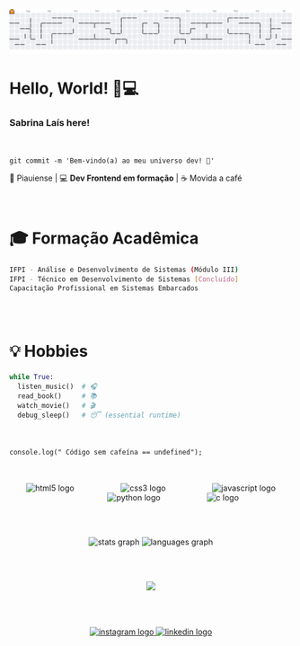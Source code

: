 <picture>
  <source media="(prefers-color-scheme: dark)" srcset="https://raw.githubusercontent.com/imnotSabrina/imnotSabrina/output/pacman-contribution-graph-dark.svg">
  <source media="(prefers-color-scheme: light)" srcset="https://raw.githubusercontent.com/imnotSabrina/imnotSabrina/output/pacman-contribution-graph.svg">
  <img alt="pacman contribution graph" src="https://raw.githubusercontent.com/imnotSabrina/imnotSabrina/output/pacman-contribution-graph.svg">
</picture>

# Hello, World! 👩💻  
<h3>Sabrina Laís here!</h3> 
<br>

`git commit -m 'Bem-vindo(a) ao meu universo dev! 🚀'`

📍 Piauiense | 💻 <b>Dev Frontend em formação</b> | ☕ Movida a café  
<br><br>

# 🎓 Formação Acadêmica  
```bash
IFPI - Análise e Desenvolvimento de Sistemas (Módulo III)  
IFPI - Técnico em Desenvolvimento de Sistemas [Concluído]  
Capacitação Profissional em Sistemas Embarcados  
```
<br><br>

# 💡 Hobbies  
```python
while True:
  listen_music()  # 🎧
  read_book()     # 📚
  watch_movie()   # 🎬
  debug_sleep()   # 😴 (essential runtime)
```
<br><br>
`console.log(" Código sem cafeína == undefined");`   
<br><br>

<div align="center">
  <img src="https://cdn.jsdelivr.net/gh/devicons/devicon/icons/html5/html5-original.svg" height="40" alt="html5 logo"  />
  <img width="75" />
  <img src="https://cdn.jsdelivr.net/gh/devicons/devicon/icons/css3/css3-original.svg" height="40" alt="css3 logo"  />
  <img width="75" />
  <img src="https://cdn.jsdelivr.net/gh/devicons/devicon/icons/javascript/javascript-original.svg" height="40" alt="javascript logo"  />
  <img width="75" />
  <img src="https://cdn.jsdelivr.net/gh/devicons/devicon/icons/python/python-original.svg" height="40" alt="python logo"  />
  <img width="75" />
  <img src="https://cdn.jsdelivr.net/gh/devicons/devicon/icons/c/c-original.svg" height="40" alt="c logo"  />
</div>

<br><br>

<div align="center">
  <img src="https://github-readme-stats.vercel.app/api?username=imnotSabrina&hide_title=false&hide_rank=false&show_icons=true&include_all_commits=true&count_private=true&disable_animations=false&theme=dracula&locale=pt-br&hide_border=false&order=1" height="150" alt="stats graph" style="margin-right: 20;" />
  <img src="https://github-readme-stats.vercel.app/api/top-langs?username=imnotSabrina&locale=pt-br&hide_title=false&layout=compact&card_width=320&langs_count=5&theme=dracula&hide_border=false&order=2" height="150" alt="languages graph" />
</div>

<br><br>

<div align="center">
  <a href="https://open.spotify.com/user/Sabrinavieira">
    <img src="https://spotify-recently-played-readme.vercel.app/api?user=b051vtcrarfvt7caicqz4o5e7"  />
  </a>
</div>

<br><br>

<div align="center">
  <a href="https://www.instagram.com/_sabrinaramosz/" target="_blank">
    <img src="https://raw.githubusercontent.com/maurodesouza/profile-readme-generator/master/src/assets/icons/social/instagram/default.svg" width="115" height="40" alt="instagram logo"  />
  </a>
  <a href="https://www.linkedin.com/in/sabrinalais260178235/" target="_blank">
    <img src="https://raw.githubusercontent.com/maurodesouza/profile-readme-generator/master/src/assets/icons/social/linkedin/default.svg" width="115" height="40" alt="linkedin logo"  />
  </a>
</div>

